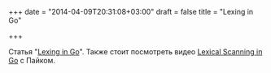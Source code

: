 +++
date = "2014-04-09T20:31:08+03:00"
draft = false
title = "Lexing in Go"

+++

<p>Статья &quot;<a href="http://thesoftwarelife.blogspot.com/2014/04/lexing-in-go.html">Lexing in Go</a>&quot;. Также стоит посмотреть видео&nbsp;<a href="https://www.youtube.com/watch?v=HxaD_trXwRE">Lexical Scanning in Go</a>&nbsp;c Пайком.</p>

